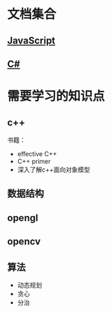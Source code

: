# 文档集合
## [JavaScript](https://github.com/ArcherGrey/study/tree/master/JavaScript)
## [C#](https://github.com/ArcherGrey/study/tree/master/ASP.NET)


# 需要学习的知识点

## c++
书籍：

- effective C++
- C++ primer
- 深入了解c++面向对象模型

## 数据结构

## opengl

## opencv

## 算法


- 动态规划
- 贪心
- 分治
